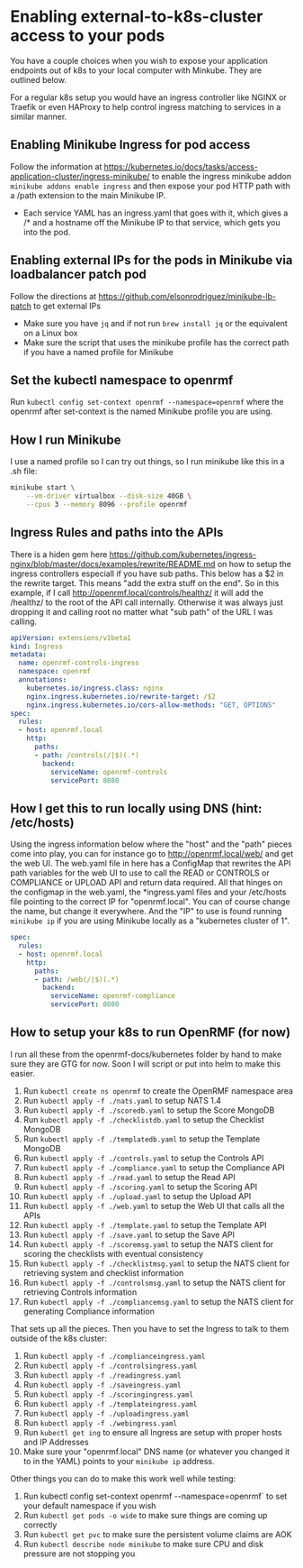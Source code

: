 # Enabling external-to-k8s-cluster access to your pods

You have a couple choices when you wish to expose your application endpoints out of k8s to your local computer with Minkube. They are outlined below. 

For a regular k8s setup you would have an ingress controller like NGINX or Traefik or even HAProxy to help control ingress matching to services in a similar manner.


## Enabling Minikube Ingress for pod access
Follow the information at https://kubernetes.io/docs/tasks/access-application-cluster/ingress-minikube/ to enable the ingress minikube addon `minikube addons enable ingress` and then expose your pod HTTP path with a /path extension to the main Minikube IP.

* Each service YAML has an ingress.yaml that goes with it, which gives a /* and a hostname off the Minikube IP to that service, which gets you into the pod.

## Enabling external IPs for the pods in Minikube via loadbalancer patch pod

Follow the directions at https://github.com/elsonrodriguez/minikube-lb-patch to get external IPs

* Make sure you have `jq` and if not run `brew install jq` or the equivalent on a Linux box
* Make sure the script that uses the minikube profile has the correct path if you have a named profile for Minikube

## Set the kubectl namespace to openrmf

Run `kubectl config set-context openrmf --namespace=openrmf` where the openrmf after set-context is the named Minikube profile you are using. 

## How I run Minikube

I use a named profile so I can try out things, so I run minikube like this in a .sh file:

```bash
minikube start \
    --vm-driver virtualbox --disk-size 40GB \
    --cpus 3 --memory 8096 --profile openrmf
```

## Ingress Rules and paths into the APIs

There is a hiden gem here https://github.com/kubernetes/ingress-nginx/blob/master/docs/examples/rewrite/README.md on how to setup the ingress controllers especiall if you have sub paths. This below has a $2 in the rewrite target. This means "add the extra stuff on the end". So in this example, if I call http://openrmf.local/controls/healthz/ it will add the /healthz/ to the root of the API call internally. Otherwise it was always just dropping it and calling root no matter what "sub path" of the URL I was calling.

```yaml
apiVersion: extensions/v1beta1
kind: Ingress
metadata:
  name: openrmf-controls-ingress
  namespace: openrmf
  annotations:
    kubernetes.io/ingress.class: nginx
    nginx.ingress.kubernetes.io/rewrite-target: /$2
    nginx.ingress.kubernetes.io/cors-allow-methods: "GET, OPTIONS"
spec:
  rules:
  - host: openrmf.local
    http:
      paths:
      - path: /controls(/|$)(.*)
        backend:
          serviceName: openrmf-controls
          servicePort: 8080
```

## How I get this to run locally using DNS (hint: /etc/hosts)

Using the ingress information below where the "host" and the "path" pieces come into play, you can for instance go to http://openrmf.local/web/ and get the web UI. The web.yaml file in here has a ConfigMap that rewrites the API path variables for the web UI to use to call the READ or CONTROLS or COMPLIANCE or UPLOAD API and return data required. All that hinges on the configmap in the web.yaml, the *ingress.yaml files and your /etc/hosts file pointing to the correct IP for "openrmf.local". You can of course change the name, but change it everywhere. And the "IP" to use is found running `minikube ip` if you are using Minikube locally as a "kubernetes cluster of 1".

```yaml
spec:
  rules:
  - host: openrmf.local
    http:
      paths:
      - path: /web(/|$)(.*)
        backend:
          serviceName: openrmf-compliance
          servicePort: 8080
```

## How to setup your k8s to run OpenRMF (for now)
I run all these from the openrmf-docs/kubernetes folder by hand to make sure they are GTG for now. Soon I will script or put into helm to make this easier.

1. Run `kubectl create ns openrmf` to create the OpenRMF namespace area
2. Run `kubectl apply -f ./nats.yaml` to setup NATS 1.4
3. Run `kubectl apply -f ./scoredb.yaml` to setup the Score MongoDB
4. Run `kubectl apply -f ./checklistdb.yaml` to setup the Checklist MongoDB
5. Run `kubectl apply -f ./templatedb.yaml` to setup the Template MongoDB
6. Run `kubectl apply -f ./controls.yaml` to setup the Controls API
7. Run `kubectl apply -f ./compliance.yaml` to setup the Compliance API
8. Run `kubectl apply -f ./read.yaml` to setup the Read API
9. Run `kubectl apply -f ./scoring.yaml` to setup the Scoring API
10. Run `kubectl apply -f ./upload.yaml` to setup the Upload API
11. Run `kubectl apply -f ./web.yaml` to setup the Web UI that calls all the APIs
12. Run `kubectl apply -f ./template.yaml` to setup the Template API
13. Run `kubectl apply -f ./save.yaml` to setup the Save API
14. Run `kubectl apply -f ./scoremsg.yaml` to setup the NATS client for scoring the checklists with eventual consistency
15. Run `kubectl apply -f ./checklistmsg.yaml` to setup the NATS client for retrieving system and checklist information
16. Run `kubectl apply -f ./controlsmsg.yaml` to setup the NATS client for retrieving Controls information
17. Run `kubectl apply -f ./compliancemsg.yaml` to setup the NATS client for generating Compliance information

That sets up all the pieces. Then you have to set the Ingress to talk to them outside of the k8s cluster:
1. Run `kubectl apply -f ./complianceingress.yaml`
2. Run `kubectl apply -f ./controlsingress.yaml`
3. Run `kubectl apply -f ./readingress.yaml`
4. Run `kubectl apply -f ./saveingress.yaml`
5. Run `kubectl apply -f ./scoringingress.yaml`
6. Run `kubectl apply -f ./templateingress.yaml`
7. Run `kubectl apply -f ./uploadingress.yaml`
8. Run `kubectl apply -f ./webingress.yaml`
9. Run `kubectl get ing` to ensure all Ingress are setup with proper hosts and IP Addresses
10. Make sure your "openrmf.local" DNS name (or whatever you changed it to in the YAML) points to your `minikube ip` address.

Other things you can do to make this work well while testing:

1. Run kubectl config set-context openrmf --namespace=openrmf` to set your default namespace if you wish
2. Run `kubectl get pods -o wide` to make sure things are coming up correctly
3. Run `kubectl get pvc` to make sure the persistent volume claims are AOK
4. Run `kubectl describe node minikube` to make sure CPU and disk pressure are not stopping you